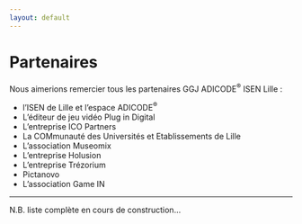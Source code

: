```yaml
---
layout: default
---
```


# Partenaires

Nous aimerions remercier tous les partenaires GGJ ADICODE<sup>&reg;</sup> ISEN Lille :

- l’ISEN de Lille et l’espace ADICODE<sup>&reg;</sup>
- L’éditeur de jeu vidéo Plug in Digital
- L’entreprise ICO Partners
- La COMmunauté des Universités et Etablissements de Lille
- L’association Museomix
- L’entreprise Holusion
- L’entreprise Trézorium
- Pictanovo
- L’association Game IN


----

N.B. liste complète en cours de construction...
